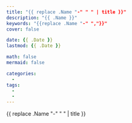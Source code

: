 ```yaml
---
title: "{{ replace .Name "-" " " | title }}"
description: "{{ .Name }}"
keywords: "{{replace .Name "-" ","}}"
cover: false

date: {{ .Date }}
lastmod: {{ .Date }}

math: false
mermaid: false

categories:
  -
tags:
  -
  -
---
```

{{ replace .Name "-" " " | title }}
<!--more-->
